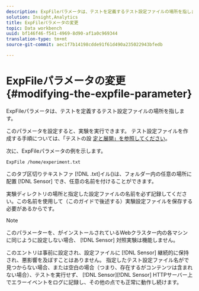 ```yaml
---
description: ExpFileパラメータは、テストを定義するテスト設定ファイルの場所を指します。
solution: Insight,Analytics
title: ExpFileパラメータの変更
topic: Data workbench
uuid: bf146f46-f541-4969-8d90-af1a0c969344
translation-type: tm+mt
source-git-commit: aec1f7b14198cdde91f61d490a235022943bfedb

---
```



# ExpFileパラメータの変更{#modifying-the-expfile-parameter}

ExpFileパラメータは、テストを定義するテスト設定ファイルの場所を指します。

このパラメータを設定すると、実験を実行できます。 テスト設定ファイルを作成する手順については、「テストの設 [定と展開」を参照してください](../../../home/c-undst-ctrld-exp/t-crt-ctrld-exp/c-cnfg-dply-exp.md#concept-50f1de0242904698937bb72b3ea1b429)。

次に、ExpFileパラメータの例を示します。

```
ExpFile /home/experiment.txt
```

このタブ区切りテキストファ [!DNL .txt]イル()は、フォルダー内の任意の場所に配置 [!DNL Sensor] でき、任意の名前を付けることができます。

実験ディレクトリの場所と指定した設定ファイルの名前を必ず記録してください。この名前を使用して（このガイドで後述する）実験設定ファイルを保存する必要があるからです。

>[!NOTE]
>
>このパラメーターを、がインストールされているWebクラスター内の各マシンに同じように設定しない場合、 [!DNL Sensor] 対照実験は機能しません。

このエントリは事前に設定され、設定ファイルに [!DNL Sensor] 継続的に保持され、悪影響を及ぼすことはありません。 指定したテスト設定ファイル名がで見つからない場合、または空白の場合（つまり、存在するがコンテンツは含まれない場合）、テストを実行せず、 [!DNL Sensor][!DNL Sensor] HTTPサーバー上でエラーイベントをログに記録し、その他の点でも正常に動作し続けます。
